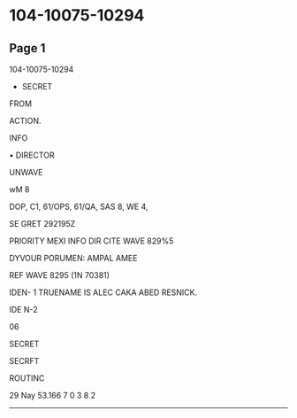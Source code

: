 # 104-10075-10294

## Page 1

104-10075-10294

* SECRET

FROM

ACTION.

INFO

• DIRECTOR

UNWAVE

wM 8

DOP, C1, 61/OPS, 61/QA, SAS 8, WE 4,

SE GRET 292195Z

PRIORITY MEXI INFO DIR CITE WAVE 829%5

DYVOUR PORUMEN: AMPAL AMEE

REF WAVE 8295 (1N 70381)

IDEN- 1 TRUENAME IS ALEC CAKA ABED RESNICK.

IDE N-2

06

SECRET

SECRFT

ROUTINC

29 Nay 53.166 7 0 3 8 2

---

